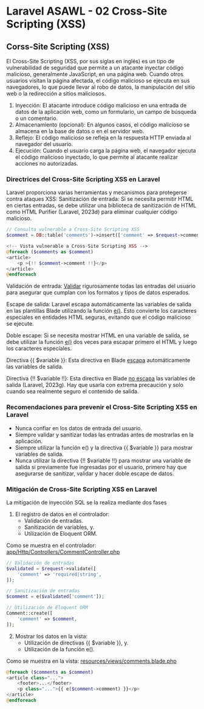# Laravel ASAWL - 02 Cross-Site Scripting (XSS)

## Corss-Site Scripting (XSS)

El Cross-Site Scripting (XSS, por sus siglas en inglés) es un tipo de vulnerabilidad de seguridad que permite a un atacante inyectar código malicioso, generalmente JavaScript, en una página web. Cuando otros usuarios visitan la página afectada, el código malicioso se ejecuta en sus navegadores, lo que puede llevar al robo de datos, la manipulación del sitio web o la redirección a sitios maliciosos.

1.	Inyección: El atacante introduce código malicioso en una entrada de datos de la aplicación web, como un formulario, un campo de búsqueda o un comentario.
2.	Almacenamiento (opcional): En algunos casos, el código malicioso se almacena en la base de datos o en el servidor web.
3.	Reflejo: El código malicioso se refleja en la respuesta HTTP enviada al navegador del usuario.
4.	Ejecución: Cuando el usuario carga la página web, el navegador ejecuta el código malicioso inyectado, lo que permite al atacante realizar acciones no autorizadas.

### Directrices del Cross-Site Scripting XSS en Laravel

Laravel proporciona varias herramientas y mecanismos para protegerse contra ataques XSS:
Sanitización de entrada: Si se necesita permitir HTML en ciertas entradas, se debe utilizar una biblioteca de sanitización de HTML como HTML Purifier (Laravel, 2023d) para eliminar cualquier código malicioso.

```php
// Consulta vulnerable a Cross-Site Scripting XSS
$comment = DB::table('comments')->insert(['comment' => $request->comment]);
```

```php
<!-- Vista vulnerable a Cross-Site Scripting XSS -->
@foreach ($comments as $comment)
<article>
    <p >{!! $comment->comment !!}</p>
</article>
@endforeach
```

Validación de entrada: [Validar](https://laravel.com/docs/11.x/validation) rigurosamente todas las entradas del usuario para asegurar que cumplan con los formatos y tipos de datos esperados.

Escape de salida: Laravel escapa automáticamente las variables de salida en las plantillas Blade utilizando la función [e()](https://laravel.com/docs/11.x/strings#method-e). Esto convierte los caracteres especiales en entidades HTML seguras, evitando que el código malicioso se ejecute.

Doble escape: Si se necesita mostrar HTML en una variable de salida, se debe utilizar la función [e()](https://laravel.com/docs/11.x/strings#method-e) dos veces para escapar primero el HTML y luego los caracteres especiales.

Directiva {{ $variable }}: Esta directiva en Blade [escapa](https://laravel.com/docs/11.x/blade#displaying-data) automáticamente las variables de salida.

Directiva {!! $variable !!}: Esta directiva en Blade [no escapa](https://laravel.com/docs/11.x/blade#displaying-unescaped-data) las variables de salida (Laravel, 2023g). Hay que usarla con extrema precaución y solo cuando sea realmente seguro el contenido de salida.

### Recomendaciones para prevenir el Cross-Site Scripting XSS en Laravel

-	Nunca confiar en los datos de entrada del usuario.
-	Siempre validar y sanitizar todas las entradas antes de mostrarlas en la aplicación.
-	Siempre utilizar la función e() y la directiva {{ $variable }} para mostrar variables de salida.
-	Nunca utilizar la directiva {!! $variable !!} para mostrar una variable de salida si previamente fue ingresadas por el usuario, primero hay que asegurarse de sanitizar, validar y hacer doble escape de datos.

### Mitigación de Cross-Site Scripting XSS en Laravel

La mitigación de inyección SQL se la realiza mediante dos fases

1.	El registro de datos en el controlador:
    - Validación de entradas.
    - Sanitización de variables, y.
    - Utilización de Eloquent ORM.

Como se muestra en el controlador: [app/Http/Controllers/CommentController.php](./app/Http/Controllers/CommentController.php)

```php
// Validación de entradas
$validated = $request->validate([
    'comment' => 'required|string',
]);

// Sanitización de entradas
$comment = e($validated['comment']);

// Utilización de Eloquent ORM
Comment::create([
    'comment' => $comment,
]);
```

2.	Mostrar los datos en la vista:
    - Utilización de directivas {{ $variable }}, y.
    - Utilización de la función e().

Como se muestra en la vista: [resources/views/comments.blade.php](./resources/views/comments.blade.php)

```php
@foreach ($comments as $comment)
<article class="...">
    <footer>...</footer>
    <p class="...">{{ e($comment->comment) }}</p>
</article>
@endforeach
```
